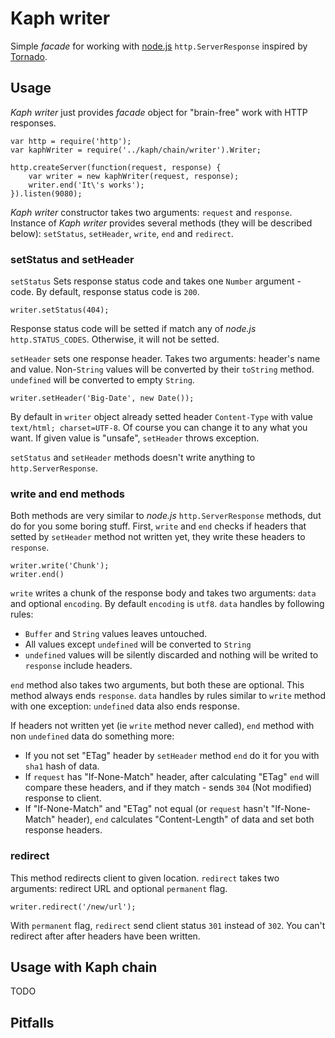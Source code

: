# Kaph writer

Simple *facade* for working with [node.js](http://nodejs.org) 
`http.ServerResponse` inspired by [Tornado](http://www.tornadoweb.org/).

## Usage

*Kaph writer* just provides *facade* object for "brain-free" work with 
HTTP responses.

    var http = require('http');
    var kaphWriter = require('../kaph/chain/writer').Writer;
    
    http.createServer(function(request, response) {
        var writer = new kaphWriter(request, response);
        writer.end('It\'s works');
    }).listen(9080);

*Kaph writer* constructor takes two arguments: `request` and `response`. 
Instance of *Kaph writer* provides several methods (they will be described 
below): `setStatus`, `setHeader`, `write`, `end` and `redirect`.

### setStatus and setHeader

`setStatus` Sets response status code and takes one `Number` argument - code. 
By default, response status code is `200`.

    writer.setStatus(404);
    
Response status code will be setted if match any of *node.js* 
`http.STATUS_CODES`. Otherwise, it will not be setted.

`setHeader` sets one response header. Takes two arguments: header's name and
value. Non-`String` values will be converted by their `toString` method. 
`undefined` will be converted to empty `String`. 

    writer.setHeader('Big-Date', new Date());
    
By default in `writer` object already setted header `Content-Type` with value
`text/html; charset=UTF-8`. Of course you can change it to any what you want. 
If given value is "unsafe", `setHeader` throws exception.

`setStatus` and `setHeader` methods doesn't write anything to 
`http.ServerResponse`.

### write and end methods

Both methods are very similar to *node.js* `http.ServerResponse` methods, dut 
do for you some boring stuff. First, `write` and `end` checks if headers that 
setted by `setHeader` method not written yet, they write these headers to 
`response`. 

    writer.write('Chunk');
    writer.end()
    
`write` writes a chunk of the response body and takes two arguments: `data` 
and optional `encoding`. By default `encoding` is `utf8`. `data` handles by 
following rules:

* `Buffer` and `String` values leaves untouched.
* All values except `undefined` will be converted to `String`
* `undefined` values will be silently discarded and nothing will be writed to
  `response` include headers.

`end` method also takes two arguments, but both these are optional. This method
always ends `response`. `data` handles by rules similar to `write` method with 
one exception: `undefined` data also ends response.

If headers not written yet (ie `write` method never called), `end` method with
non `undefined` data do something more:

* If you not set "ETag" header by `setHeader` method `end` do it for you with
  `sha1` hash of data.
* If `request` has "If-None-Match" header, after calculating "ETag" `end` will 
  compare these headers, and if they match - sends `304` (Not modified) 
  response to client.
* If "If-None-Match" and "ETag" not equal (or `request` hasn't "If-None-Match"
  header), `end` calculates "Content-Length" of data and set both response
  headers.

### redirect

This method redirects client to given location. `redirect` takes two arguments:
redirect URL and optional `permanent` flag.

    writer.redirect('/new/url');
    
With `permanent` flag, `redirect` send client status `301` instead of `302`. 
You can't redirect after after headers have been written.

## Usage with Kaph chain

TODO

## Pitfalls

